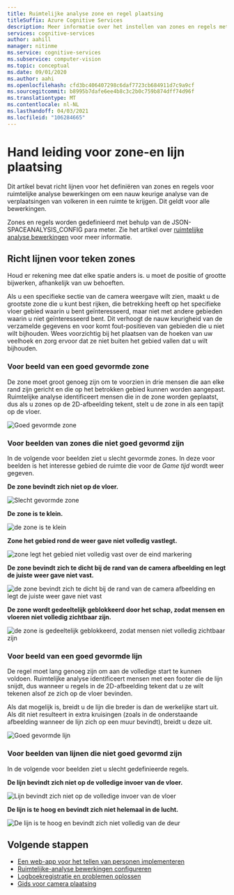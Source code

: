 ```yaml
---
title: Ruimtelijke analyse zone en regel plaatsing
titleSuffix: Azure Cognitive Services
description: Meer informatie over het instellen van zones en regels met ruimtelijke analyse
services: cognitive-services
author: aahill
manager: nitinme
ms.service: cognitive-services
ms.subservice: computer-vision
ms.topic: conceptual
ms.date: 09/01/2020
ms.author: aahi
ms.openlocfilehash: cfd3bc406407298c6daf7723cb684911d7c9a9cf
ms.sourcegitcommit: b8995b7dafe6ee4b8c3c2b0c759b874dff74d96f
ms.translationtype: MT
ms.contentlocale: nl-NL
ms.lasthandoff: 04/03/2021
ms.locfileid: "106284665"
---
```

# <a name="zone-and-line-placement-guide"></a>Hand leiding voor zone-en lijn plaatsing

Dit artikel bevat richt lijnen voor het definiëren van zones en regels voor ruimtelijke analyse bewerkingen om een nauw keurige analyse van de verplaatsingen van volkeren in een ruimte te krijgen. Dit geldt voor alle bewerkingen. 

Zones en regels worden gedefinieerd met behulp van de JSON-SPACEANALYSIS_CONFIG para meter. Zie het artikel over [ruimtelijke analyse bewerkingen](spatial-analysis-operations.md) voor meer informatie.

## <a name="guidelines-for-drawing-zones"></a>Richt lijnen voor teken zones

Houd er rekening mee dat elke spatie anders is. u moet de positie of grootte bijwerken, afhankelijk van uw behoeften.

Als u een specifieke sectie van de camera weergave wilt zien, maakt u de grootste zone die u kunt best rijken, die betrekking heeft op het specifieke vloer gebied waarin u bent geïnteresseerd, maar niet met andere gebieden waarin u niet geïnteresseerd bent. Dit verhoogt de nauw keurigheid van de verzamelde gegevens en voor komt fout-positieven van gebieden die u niet wilt bijhouden. Wees voorzichtig bij het plaatsen van de hoeken van uw veelhoek en zorg ervoor dat ze niet buiten het gebied vallen dat u wilt bijhouden.  

### <a name="example-of-a-well-shaped-zone"></a>Voor beeld van een goed gevormde zone

De zone moet groot genoeg zijn om te voorzien in drie mensen die aan elke rand zijn gericht en die op het betrokken gebied kunnen worden aangepast. Ruimtelijke analyse identificeert mensen die in de zone worden geplaatst, dus als u zones op de 2D-afbeelding tekent, stelt u de zone in als een tapijt op de vloer.

![Goed gevormde zone](./media/spatial-analysis/zone-good-example.png)

### <a name="examples-of-zones-that-arent-well-shaped"></a>Voor beelden van zones die niet goed gevormd zijn

In de volgende voor beelden ziet u slecht gevormde zones. In deze voor beelden is het interesse gebied de ruimte die voor de *Game tijd* wordt weer gegeven.

**De zone bevindt zich niet op de vloer.**

![Slecht gevormde zone](./media/spatial-analysis/zone-not-on-floor.png) 

**De zone is te klein.**

![de zone is te klein](./media/spatial-analysis/zone-too-small.png)

**Zone het gebied rond de weer gave niet volledig vastlegt.**

![zone legt het gebied niet volledig vast over de eind markering](./media/spatial-analysis/zone-bad-capture.png)

**De zone bevindt zich te dicht bij de rand van de camera afbeelding en legt de juiste weer gave niet vast.**

![de zone bevindt zich te dicht bij de rand van de camera afbeelding en legt de juiste weer gave niet vast](./media/spatial-analysis/zone-edge.png)

**De zone wordt gedeeltelijk geblokkeerd door het schap, zodat mensen en vloeren niet volledig zichtbaar zijn.**

![de zone is gedeeltelijk geblokkeerd, zodat mensen niet volledig zichtbaar zijn](./media/spatial-analysis/zone-partially-blocked.png)

### <a name="example-of-a-well-shaped-line"></a>Voor beeld van een goed gevormde lijn

De regel moet lang genoeg zijn om aan de volledige start te kunnen voldoen. Ruimtelijke analyse identificeert mensen met een footer die de lijn snijdt, dus wanneer u regels in de 2D-afbeelding tekent dat u ze wilt tekenen alsof ze zich op de vloer bevinden. 

Als dat mogelijk is, breidt u de lijn die breder is dan de werkelijke start uit. Als dit niet resulteert in extra kruisingen (zoals in de onderstaande afbeelding wanneer de lijn zich op een muur bevindt), breidt u deze uit.

![Goed gevormde lijn](./media/spatial-analysis/zone-line-good-example.png)

### <a name="examples-of-lines-that-arent-well-shaped"></a>Voor beelden van lijnen die niet goed gevormd zijn

In de volgende voor beelden ziet u slecht gedefinieerde regels.

**De lijn bevindt zich niet op de volledige invoer van de vloer.**

![Lijn bevindt zich niet op de volledige invoer van de vloer](./media/spatial-analysis/zone-line-bad-coverage.png)

**De lijn is te hoog en bevindt zich niet helemaal in de lucht.**

![De lijn is te hoog en bevindt zich niet volledig van de deur](./media/spatial-analysis/zone-line-too-high.png)

## <a name="next-steps"></a>Volgende stappen

* [Een web-app voor het tellen van personen implementeren](spatial-analysis-web-app.md)
* [Ruimtelijke-analyse bewerkingen configureren](./spatial-analysis-operations.md)
* [Logboekregistratie en problemen oplossen](spatial-analysis-logging.md)
* [Gids voor camera plaatsing](spatial-analysis-camera-placement.md)
